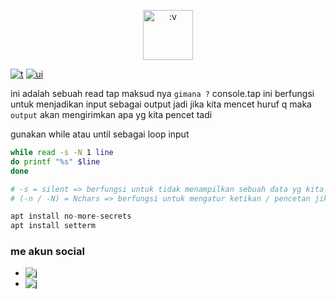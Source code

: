 <p align="center">
  <img src="https://i.postimg.cc/xCYbNNmh/images-2.jpg" title=":v" alt=":v" width="80" >
</p>

[![t](https://img.shields.io/static/v1?style=plastic&logo=appveyor&label=Code&message=by%20polygon&color=green)](https://youtube.com/channel/UCtu-GcxKL8kJBXpR1wfMgWg)
[![ui](https://img.shields.io/badge/Program-Bash-blue)](https://cointer.polygon3.repl.co/send/jangan%20lupa%20subrek%20pejuang%20kentang)

ini adalah sebuah read tap maksud nya `gimana ?`
console.tap ini berfungsi untuk menjadikan input sebagai output jadi jika kita mencet huruf q maka `output` akan mengirimkan apa yg kita pencet tadi

gunakan while atau until sebagai loop input

```bash
while read -s -N 1 line
do printf "%s" $line
done

# -s = silent => berfungsi untuk tidak menampilkan sebuah data yg kita pencet
# (-n / -N) = Nchars => berfungsi untuk mengatur ketikan / pencetan jika nchars satu maka batas satu ketikan adalah 1 jika ketikan sudah memenuhi value yg kita buat maka input akan langsung mengirimkan output
```

```dart
apt install no-more-secrets
apt install setterm
```

### me akun social
- [![j](https://img.shields.io/static/v1?style=plastic&logo=github&label=Me&message=github&color=green)](https://github.com/Bayu12345677)
- [![j](https://img.shields.io/static/v1?style=plastic&logo=youtube&label=Me&message=youtube&color=blue)](https://youtube.com/channel/UCtu-GcxKL8kJBXpR1wfMgWg)
